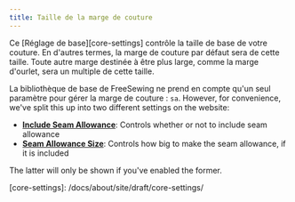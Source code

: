 ```yaml
---
title: Taille de la marge de couture
---
```


Ce [Réglage de base][core-settings] contrôle la taille de base de votre couture.  En d'autres termes, la marge de couture par défaut sera de cette taille. Toute autre marge destinée à être plus large, comme la marge d'ourlet, sera un multiple de cette taille.

<Note>

La bibliothèque de base de FreeSewing ne prend en compte qu'un seul paramètre pour gérer la marge de couture : `sa`.
However, for convenience, we've split this up into two different settings on the website:

- **[Include Seam Allowance](/docs/about/site/draft/core-settings/sabool)**: Controls whether or not to include seam allowance
- **[Seam Allowance Size](/docs/about/site/draft/core-settings/samm)**: Controls how big to make the seam allowance, if it is included

The latter will only be shown if you've enabled the former.

</Note>
[core-settings]: /docs/about/site/draft/core-settings/
